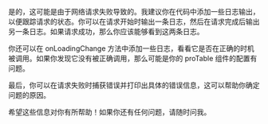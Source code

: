 是的，这可能是由于网络请求失败导致的。我建议你在代码中添加一些日志输出，以便跟踪请求的状态。你可以在请求开始时输出一条日志，然后在请求完成后输出另一条日志。如果请求成功，那么你应该能够看到这两条日志。

你还可以在 onLoadingChange 方法中添加一些日志，看看它是否在正确的时机被调用。如果你发现它没有被正确调用，那么可能是你的 proTable 组件的配置有问题。

最后，你可以在请求失败时捕获错误并打印出具体的错误信息，这可以帮助你确定问题的原因。

希望这些信息对你有所帮助！如果你还有任何问题，请随时问我。
